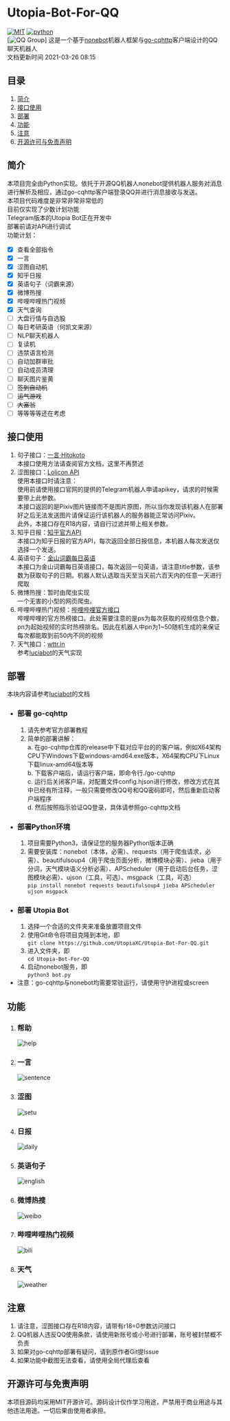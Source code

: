 # Utopia-Bot-For-QQ

[![MIT](https://img.shields.io/badge/license-MIT-green)](https://github.com/UtopiaXC/Utopia-Bot-For-QQ/blob/master/LICENSE)
[![python](https://img.shields.io/badge/python-3.x-blue)](https://www.python.org/downloads/)  
[![QQ Group](https://img.shields.io/badge/QQ%E8%AE%A8%E8%AE%BA%E7%BE%A4-663827726-yellowgreen)]
这是一个基于[nonebot](https://github.com/nonebot/nonebot)机器人框架与[go-cqhttp](https://github.com/Mrs4s/go-cqhttp)客户端设计的QQ聊天机器人  
文档更新时间 2021-03-26 08:15

## 目录

1. [简介](#简介)
2. [接口使用](#接口使用)
3. [部署](#部署)
4. [功能](#功能)
5. [注意](#注意)
6. [开源许可与免责声明](#开源许可与免责声明)

## 简介

本项目完全由Python实现。依托于开源QQ机器人nonebot提供机器人服务对消息进行解析及相应，通过go-cqhttp客户端登录QQ并进行消息接收与发送。  
本项目代码难度是非常非常非常低的  
目前仅实现了少数计划功能  
Telegram版本的Utopia Bot正在开发中  
部署前请对API进行调试  
功能计划：

- [x] 查看全部指令
- [x] 一言
- [x] 涩图自动机
- [x] 知乎日报
- [x] 英语句子（词霸来源）
- [x] 微博热搜
- [x] 哔哩哔哩热门视频
- [x] 天气查询
- [ ] 大盘行情与自选股
- [ ] 每日考研英语（何凯文来源）
- [ ] NLP聊天机器人
- [ ] 复读机
- [ ] 违禁语言检测
- [ ] 自动加群审批
- [ ] 自动成员清理
- [ ] 聊天图片鉴黄
- [ ] ~~签到自动机~~
- [ ] ~~运气游戏~~
- [ ] ~~大富翁~~
- [ ] 等等等等还在考虑

## 接口使用

1. 句子接口：[一言·Hitokoto](https://hitokoto.cn/)  
   本接口使用方法请查阅官方文档，这里不再赘述
2. 涩图接口：[Lolicon API](https://api.lolicon.app/#/setu)  
   使用本接口时请注意：  
   使用前请使用接口官网的提供的Telegram机器人申请apikey，请求的时候需要带上此参数。  
   本接口返回的是Pixiv图片链接而不是图片原图，所以当你发现该机器人在部署好之后无法发送图片请保证运行该机器人的服务器能正常访问Pixiv。  
   此外，本接口存在R18内容，请自行过滤并带上相关参数。
3. 知乎日报：[知乎官方API](https://news-at.zhihu.com/api/3/stories/latest)  
   本接口为知乎日报的官方API，每次返回全部日报信息，本机器人每次发送仅选择一个发送。
4. 英语句子：[金山词霸每日英语](http://sentence.iciba.com/index.php?c=dailysentence&m=getdetail&title=2020-01-01)  
   本接口为金山词霸每日英语接口，每次返回一句英语，请注意title参数，该参数为获取句子的日期。机器人默认选取当天至当天前六百天内的任意一天进行爬取
5. 微博热搜：暂时由爬虫实现  
   一个无害的小型的网页爬虫。
6. 哔哩哔哩热门视频：[哔哩哔哩官方接口](https://api.bilibili.com/x/web-interface/popular?ps=1&pn=1)  
   哔哩哔哩的官方热榜接口。此处需要注意的是ps为每次获取的视频信息个数，pn为起始视频的实时热榜排名。因此在机器人中pn为1~50随机生成的来保证每次都能取到前50内不同的视频
7. 天气接口：[wttr.in](https://wttr.in/)  
    参考[luciabot](https://github.com/Box-s-ville/luciabot)的天气实现
## 部署

本块内容请参考[luciabot](https://github.com/Box-s-ville/luciabot)的文档

- ### 部署 go-cqhttp
    1. 请先参考官方部署教程
    2. 简单的部署讲解：  
       a. 在go-cqhttp仓库的release中下载对应平台的的客户端，例如X64架构CPU下Windows下载windows-amd64.exe版本，X64架构CPU下Linux下载linux-amd64版本等  
       b. 下载客户端后，请运行客户端，即命令行./go-cqhttp  
       c. 运行后关闭客户端，对配置文件config.hjson进行修改，修改方式在其中已经有所注释，一般只需要修改QQ号和QQ密码即可，然后重新启动客户端程序  
       d. 然后按照指示验证QQ登录，具体请参照go-cqhttp文档
- ### 部署Python环境
    1. 项目需要Python3，请保证您的服务器Python版本正确
    2. 需要安装库：nonebot（本体，必需）、requests（用于爬虫请求，必需）、beautifulsoup4（用于爬虫页面分析，微博模块必需）、jieba（用于分词，天气模块语义分析必需）、APScheduler（用于启动后台任务，涩图模块必需）、ujson（工具，可选）、msgpack（工具，可选）  
        ```pip install nonebot requests beautifulsoup4 jieba APScheduler ujson msgpack``` 
- ### 部署 Utopia Bot
    1. 选择一个合适的文件夹来准备放置项目文件
    2. 使用Git命令将项目克隆到本地，即  
       ```git clone https://github.com/UtopiaXC/Utopia-Bot-For-QQ.git```
    3. 进入文件夹，即  
       ```cd Utopia-Bot-For-QQ```
    4. 启动nonebot服务，即  
       ```python3 bot.py ```
- 注意：go-cqhttp与nonebot均需要常驻运行，请使用守护进程或screen

## 功能

1. ### 帮助
   ![help](pictures/help.png)
2. ### 一言
   ![sentence](pictures/sentence.png)
3. ### 涩图
   ![setu](pictures/setu.png)
4. ### 日报
   ![daily](pictures/daily.png)
5. ### 英语句子
   ![english](pictures/english.png)
6. ### 微博热搜
   ![weibo](pictures/weibo.png)
7. ### 哔哩哔哩热门视频
   ![bili](pictures/bili.png)
8. ### 天气
   ![weather](pictures/weather.png)

## 注意

1. 请注意，涩图接口存在R18内容，请带有r18=0参数访问接口
2. QQ机器人违反QQ使用条款，请使用新账号或小号进行部署，账号被封禁概不负责
3. 如果对go-cqhttp部署有疑问，请到原作者Git提Issue
4. 如果功能中截图无法查看，请使用全局代理后查看

## 开源许可与免责声明

本项目源码均采用MIT开源许可。源码设计仅作学习用途，严禁用于商业用途与其他违法用途。一切后果由使用者承担。